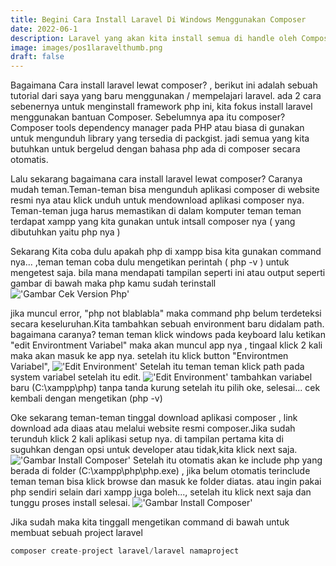 ```yaml
---
title: Begini Cara Install Laravel Di Windows Menggunakan Composer
date: 2022-06-1
description: Laravel yang akan kita install semua di handle oleh Composer
image: images/pos1laravelthumb.png
draft: false
---
```


Bagaimana Cara install laravel lewat composer? , berikut ini adalah sebuah tutorial dari saya
yang baru menggunakan / mempelajari laravel. ada 2 cara sebenernya untuk menginstall framework php ini, kita fokus install laravel menggunakan bantuan Composer. Sebelumnya apa itu composer? Composer tools dependency manager pada PHP atau biasa di gunakan untuk mengunduh library yang tersedia di packgist. jadi semua yang kita butuhkan untuk bergelud dengan bahasa php ada di composer secara otomatis.

Lalu sekarang bagaimana cara install laravel lewat composer? Caranya mudah teman.Teman-teman bisa mengunduh aplikasi composer di website resmi nya atau klick unduh untuk mendownload aplikasi composer nya. Teman-teman juga harus memastikan di dalam komputer teman teman terdapat xampp yang kita gunakan untuk intsall composer nya ( yang dibutuhkan yaitu php nya )

Sekarang Kita coba dulu apakah php di xampp bisa kita gunakan command nya... ,teman teman coba dulu mengetikan  perintah ( php -v ) untuk mengetest saja. bila mana mendapati tampilan seperti ini atau output seperti gambar di bawah maka php kamu sudah terinstall
!['Gambar Cek Version Php'](https://raw.githubusercontent.com/Ghonge1337/rysnanto/main/static/images/php-v.png)

jika muncul error, "php not blablabla" maka command php belum terdeteksi secara keseluruhan.Kita tambahkan sebuah environment baru didalam path. bagaimana caranya? teman teman klick windows pada keyboard lalu ketikan "edit Environtment Variabel" maka akan muncul app nya , tingaal klick 2 kali maka akan masuk ke app nya. setelah itu klick button "Environtmen Variabel", 
!['Edit Environment'](https://raw.githubusercontent.com/Ghonge1337/rysnanto/main/static/images/setupvariabel.png)
Setelah itu teman teman klick path pada system variabel setelah itu edit.
!['Edit Environment'](https://raw.githubusercontent.com/Ghonge1337/rysnanto/main/static/images/newenv.png)
tambahkan variabel baru (C:\xampp\php) tanpa tanda kurung setelah itu pilih oke, selesai... cek kembali dengan mengetikan (php -v)

Oke sekarang teman-teman tinggal download aplikasi composer , link download ada diaas atau melalui website resmi composer.Jika sudah terunduh klick 2 kali aplikasi setup nya. di tampilan pertama kita di suguhkan dengan opsi untuk developer atau tidak,kita klick next saja.
!['Gambar Install Composer'](https://raw.githubusercontent.com/Ghonge1337/rysnanto/main/static/images/composerinstall.png)
Setelah itu otomatis akan ke include php yang berada di folder (C:\xampp\php\php.exe) , jika belum otomatis terinclude teman teman bisa klick browse dan masuk ke folder diatas. atau ingin pakai php sendiri selain dari xampp juga boleh..., setelah itu klick next saja dan tunggu proses install selesai.
!['Gambar Install Composer'](https://raw.githubusercontent.com/Ghonge1337/rysnanto/main/static/images/composerinstall2.png)

Jika sudah maka kita tinggall mengetikan command di bawah untuk membuat sebuah project laravel
```php
composer create-project laravel/laravel namaproject
```
